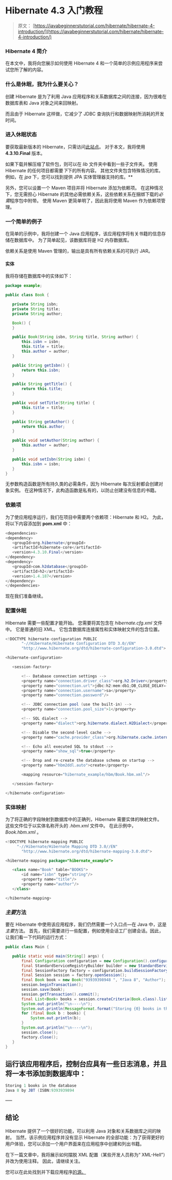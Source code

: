 # Hibernate 4.3 入门教程

> 原文： [https://javabeginnerstutorial.com/hibernate/hibernate-4-introduction/](https://javabeginnerstutorial.com/hibernate/hibernate-4-introduction/)

### Hibernate 4 简介

在本文中，我将向您展示如何使用 Hibernate 4 和一个简单的示例应用程序来尝试您所了解的内容。

### 什么是休眠，我为什么要关心？

创建 Hibernate 是为了利用 Java 应用程序和关系数据库之间的连接，因为很难在数据库表和 Java 对象之间来回映射。

而且由于 Hibernate 这样做，它减少了 JDBC 查询执行和数据映射所消耗的开发时间。

### 进入休眠状态

要获取最新版本的 Hibernate，只需访问[此站点](https://sourceforge.net/projects/hibernate/files/hibernate4/)。 对于本文，我将使用 **4.3.10.Final** 版本。

如果下载并解压缩了软件包，则可以在 *lib* 文件夹中看到一些子文件夹。 使用 Hibernate 的任何项目都需要*下*下的所有内容。 其他文件夹包含特殊情况的库。 例如，在 *jpa* 下，您可以找到提供 JPA 实体管理器支持的库。**

另外，您可以设置一个 Maven 项目并将 Hibernate 添加为依赖项。 在这种情况下，您无需担心 Hibernate 的其他必需依赖关系，这些依赖关系在捆绑下载的*必需*程序包中附带。 使用 Maven 更简单明了，因此我将使用 Maven 作为依赖项管理。

### 一个简单的例子

在简单的示例中，我将创建一个 Java 应用程序，该应用程序将有关书籍的信息存储在数据库中。 为了简单起见，该数据库将是 H2 内存数据库。

依赖关系是使用 Maven 管理的，输出是具有所有依赖关系的可执行 JAR。

#### 实体

我将存储在数据库中的实体如下：

```java
package example;

public class Book {

   private String isbn;
   private String title;
   private String author;

   Book() {
   }

   public Book(String isbn, String title, String author) {
       this.isbn = isbn;
       this.title = title;
       this.author = author;
   }

   public String getIsbn() {
       return this.isbn;
   }

   public String getTitle() {
       return this.title;
   }

   public void setTitle(String title) {
       this.title = title;
   }

   public String getAuthor() {
       return this.author;
   }

   public void setAuthor(String author) {
       this.author = author;
   }

   public void setIsbn(String isbn) {
       this.isbn = isbn;
   }
}
```

无参数构造函数是所有持久类的必需条件，因为 Hibernate 每次反射都会创建对象实例。 在这种情况下，此构造函数是私有的，以防止创建没有信息的书籍。

### 依赖项

为了使应用程序运行，我们在项目中需要两个依赖项：Hibernate 和 H2。 为此，将以下内容添加到 **pom.xml** 中：

```java
<dependencies>
<dependency>
   <groupId>org.hibernate</groupId>
   <artifactId>hibernate-core</artifactId>
   <version>4.3.10.Final</version>
</dependency>
<dependency>
   <groupId>com.h2database</groupId>
   <artifactId>h2</artifactId>
   <version>1.4.187</version>
</dependency>
</dependencies>
```

现在我们准备继续。

### 配置休眠

Hibernate 需要一些配置才能开始。 您需要将其包含在 *hibernate.cfg.xml* 文件中。 它是普通的旧 XML。 它包含数据库连接属性和实体映射文件的包含位置。

```java
<!DOCTYPE hibernate-configuration PUBLIC
       "-//Hibernate/Hibernate Configuration DTD 3.0//EN"
       "http://www.hibernate.org/dtd/hibernate-configuration-3.0.dtd">

<hibernate-configuration>

   <session-factory>

       <!-- Database connection settings -->
       <property name="connection.driver_class">org.h2.Driver</property>
       <property name="connection.url">jdbc:h2:mem:db1;DB_CLOSE_DELAY=-1;MVCC=TRUE</property>
       <property name="connection.username">sa</property>
       <property name="connection.password"/>

       <!-- JDBC connection pool (use the built-in) -->
       <property name="connection.pool_size">1</property>

       <!-- SQL dialect -->
       <property name="dialect">org.hibernate.dialect.H2Dialect</property>

       <!-- Disable the second-level cache -->
       <property name="cache.provider_class">org.hibernate.cache.internal.NoCacheProvider</property>

       <!-- Echo all executed SQL to stdout -->
       <property name="show_sql">true</property>

       <!-- Drop and re-create the database schema on startup -->
       <property name="hbm2ddl.auto">create</property>

       <mapping resource="hibernate_example/hbm/Book.hbm.xml"/>

   </session-factory>

</hibernate-configuration>
```

### 实体映射

为了将正确的字段映射到数据库中的正确列，Hibernate 需要实体的映射文件。 这些文件位于以实体名称开头的 *.hbm.xml* 文件中。 在此示例中， *Book.hbm.xml* 。

```java
<!DOCTYPE hibernate-mapping PUBLIC
     "-//Hibernate/Hibernate Mapping DTD 3.0//EN"
       "http://www.hibernate.org/dtd/hibernate-mapping-3.0.dtd">

<hibernate-mapping package="hibernate_example">

   <class name="Book" table="BOOKS">
       <id name="isbn" type="string"/>
       <property name="title"/>
       <property name="author"/>
   </class>

</hibernate-mapping>
```

### *主要*方法

要在 Hibernate 中使用该应用程序，我们仍然需要一个入口点—在 Java 中，这是*主要*方法。 首先，我们需要进行一些配置，例如使用会话工厂创建会话。因此，让我们看一下代码的运行方式：

```java
public class Main {

   public static void main(String[] args) {
       final Configuration configuration = new Configuration().configure();
       final StandardServiceRegistryBuilder builder = new StandardServiceRegistryBuilder().applySettings(configuration.getProperties());
       final SessionFactory factory = configuration.buildSessionFactory(builder.build());
       final Session session = factory.openSession();
       final Book book = new Book("93939398948 ", "Java 8", "Author");
       session.beginTransaction();
       session.save(book);
       session.getTransaction().commit();
       final List<Book> books = session.createCriteria(Book.class).list();
       System.out.println("\n----\n");
       System.out.println(MessageFormat.format("Storing {0} books in the database", books.size()));
       for (final Book b : books) {
           System.out.println(b);
       }
       System.out.println("\n----\n");
       session.close();
       factory.close();
   }
}
```

运行该应用程序后，控制台应具有一些日志消息，并且将一本书添加到数据库中：
-

```java
Storing 1 books in the database
Java 8 by JBT (ISBN:9393939894 
```

—–

## 结论

Hibernate 提供了一个很好的功能，可以利用 Java 对象和关系数据库之间的映射。 当然，该示例应用程序并没有显示 Hibernate 的全部功能：为了获得更好的用户体验，您可以添加一个用户界面来在应用程序中创建和列出书籍。

在下一篇文章中，我将展示如何摆脱 XML 配置（某些开发人员称为“ XML-Hell”）并改为使用注释。 因此，请继续关注。

您可以在此处找到并下载应用程序[的源。](https://github.com/ghajba/hibernate_example/)

